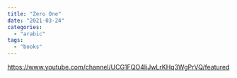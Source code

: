 ```yaml
---
title: "Zero One"
date: "2021-03-24"
categories: 
  - "arabic"
tags: 
  - "books"
---
```


https://www.youtube.com/channel/UCG1FQO4IiJwLrKHq3WgPrVQ/featured
